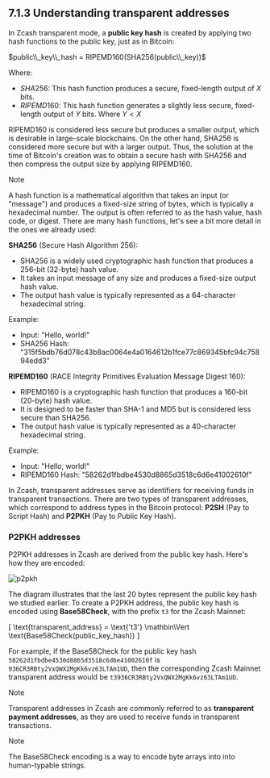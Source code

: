 ## 7.1.3 Understanding transparent addresses

In Zcash transparent mode, a **public key hash** is created by applying two hash functions to the public key, just as in Bitcoin:

$public\\_key\\_hash = RIPEMD160(SHA256(public\\_key))$

Where:

- $SHA256$: This hash function produces a secure, fixed-length output of $X$ bits.
- $RIPEMD160$: This hash function generates a slightly less secure, fixed-length output of $Y$ bits. Where $Y < X$

RIPEMD160 is considered less secure but produces a smaller output, which is desirable in large-scale blockchains. On the other hand, SHA256 is considered more secure but with a larger output. Thus, the solution at the time of Bitcoin's creation was to obtain a secure hash with SHA256 and then compress the output size by applying RIPEMD160.

> [!NOTE]
> A hash function is a mathematical algorithm that takes an input (or "message") and produces a fixed-size string of bytes, which is typically a hexadecimal number. The output is often referred to as the hash value, hash code, or digest. There are many hash functions, let's see a bit more detail in the ones we already used: 
> 
> **SHA256** (Secure Hash Algorithm 256):
> 
> - SHA256 is a widely used cryptographic hash function that produces a 256-bit (32-byte) hash value.
> - It takes an input message of any size and produces a fixed-size output hash value.
> - The output hash value is typically represented as a 64-character hexadecimal string.
> 
> Example:
> - Input: "Hello, world!"
> - SHA256 Hash: "315f5bdb76d078c43b8ac0064e4a0164612b1fce77c869345bfc94c75894edd3"
>
> **RIPEMD160** (RACE Integrity Primitives Evaluation Message Digest 160):
>
>- RIPEMD160 is a cryptographic hash function that produces a 160-bit (20-byte) hash value.
>- It is designed to be faster than SHA-1 and MD5 but is considered less secure than SHA256.
>- The output hash value is typically represented as a 40-character hexadecimal string.
>
> Example:
> - Input: "Hello, world!"
> - RIPEMD160 Hash: "58262d1fbdbe4530d8865d3518c6d6e41002610f"

In Zcash, transparent addresses serve as identifiers for receiving funds in transparent transactions. There are two types of transparent addresses, which correspond to address types in the Bitcoin protocol: **P2SH** (Pay to Script Hash) and **P2PKH** (Pay to Public Key Hash).

### P2PKH addresses

P2PKH addresses in Zcash are derived from the public key hash. Here's how they are encoded:

![p2pkh](https://github.com/oxarbitrage/my-first-zcash-chapter-7/assets/21685097/4741f524-c1f1-4bf8-8153-a9168941c466)

The diagram illustrates that the last 20 bytes represent the public key hash we studied earlier. To create a P2PKH address, the public key hash is encoded using **Base58Check**, with the prefix `t3` for the Zcash Mainnet:

\[ \text{transparent\_address} = \text{'t3'} \mathbin\Vert \text{Base58Check(public\_key\_hash)} \]

For example, if the Base58Check for the public key hash `58262d1fbdbe4530d8865d3518c6d6e41002610f` is `936CR3RBty2VxQWX2MgKk6vz63LTAm1UD`, then the corresponding Zcash Mainnet transparent address would be `t3936CR3RBty2VxQWX2MgKk6vz63LTAm1UD`.

> [!NOTE]
> Transparent addresses in Zcash are commonly referred to as **transparent payment addresses**, as they are used to receive funds in transparent transactions.

> [!NOTE]
> The Base58Check encoding is a way to encode byte arrays into into human-typable strings.

